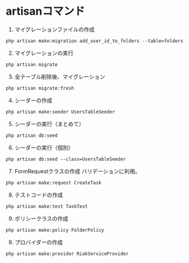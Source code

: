# artisanコマンド
1. マイグレーションファイルの作成
```
php artisan make:migration add_user_id_to_folders --table=folders
```

2. マイグレーションの実行
```
php artisan migrate
```

3. 全テーブル削除後、マイグレーション
```
php artisan migrate:fresh
```

4. シーダーの作成
```
php artisan make:seeder UsersTableSeeder
```

5. シーダーの実行（まとめて）
```
php artisan db:seed
```

6. シーダーの実行（個別）
```
php artisan db:seed --class=UsersTableSeeder
```

7. FormRequestクラスの作成
バリデーションに利用。
```
php artisan make:request CreateTask
```

8. テストコードの作成
```
php artisan make:test TaskTest
```

9. ポリシークラスの作成
```
php artisan make:policy FolderPolicy
```

9. プロバイダーの作成
```
php artisan make:provider RiakServiceProvider
```
